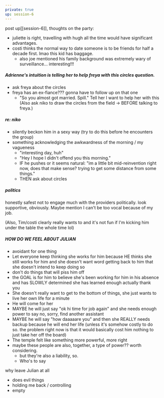 ```yaml
---
private: true
up: session-6
---
```

post <span class="dataview inline-field"><span class="inline-field-key">up</span><span class="inline-field-value">[[session-6]]</span></span>, thoughts on the party:

- juliette is right, travelling with hugh all the time would have significant advantages.
- costi thinks the normal way to date someone is to be friends for half a decade first. lmao this kid has baggage.
	- also joe mentioned his family background was extremely wary of surveillance... interesting!!!

##### Adrienne's intuition is telling her to help freya with this circles question. 
- ask freya about the circles
- freya has an ex-fiance??? gonna have to follow up on that one
	- "So you almost got married. Spill."
Tell her I want to help her with this
(Also ask niko to draw the circles from the field -> BEFORE talking to freya.)

##### re: niko
- silently beckon him in a sexy way (try to do this before he encounters the group)
- something acknowledging the awkwardness of the morning / my vagueness 
	- "interesting day, huh"
	- "Hey I hope I didn't offend you this morning."
	- IF he pushes or it seems natural: "im a little bit mid-reinvention right now, does that make sense? trying to get some distance from some things."
	- THEN ask about circles

##### politics
honestly safest not to engage much with the providers politically. look supportive, obviously. Maybe mention I can't be too vocal because of my job. 

(Also, Tim/costi clearly really wants to and it's not fun if I'm kicking him under the table the whole time lol)

##### HOW DO WE FEEL ABOUT JULIAN
- avoidant for one thing 
- Let everyone keep thinking she works for him because HE thinks she still works for him and she doesn't want word getting back to him that she doesn't intend to keep doing so 
- don't do things that will piss him off
- the GOAL is for him to believe she's been working for him in his absence and has SLOWLY determined she has learned enough actually thank you
- She doesn't really want to get to the bottom of things, she just wants to live her own life for a minute 
- He will come for her 
- MAYBE he will just say "ok hi time for job again" and she needs enough power to say no, sorry, find another assistant
- MAYBE he will say "how daaaaare you" and then she REALLY needs backup because he will end her life (unless it's somehow costly to do so. the problem right now is that it would basically cost him nothing to just take her off the board)
- The temple felt like something more powerful, more right
- maybe these people are also, together, a type of power?? worth considering. 
     - but they're also a liability, so. 
     - Who's to say 


why leave Julian at all
- does evil things 
- holding me back / controlling 
- empty 

